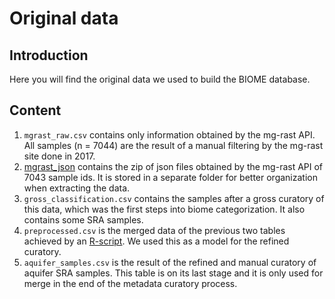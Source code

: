 # Original data

## Introduction
Here you will find the original data we used to build the BIOME database.

## Content
1. `mgrast_raw.csv` contains only information obtained by the mg-rast API.
All samples (n = 7044) are the result of a manual filtering by the mg-rast site done in 2017.
2. [mgrast_json](mgrast_json) contains the zip of json files obtained by the mg-rast API of 7043 sample ids. It is stored in a separate folder for better organization when extracting the data.
3. `gross_classification.csv` contains the samples after a gross curatory of this data, which was the first steps into biome categorization. It also contains some SRA samples.
4. `preprocessed.csv` is the merged data of the previous two tables achieved by an [R-script](../../R/01_split_tables.R). We used this as a model for the refined curatory.
5. `aquifer_samples.csv` is the result of the refined and manual curatory of aquifer SRA samples. This table is on its last stage and it is only used for merge in the end of the metadata curatory process.